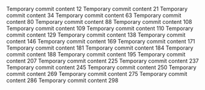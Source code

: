 Temporary commit content 12
Temporary commit content 21
Temporary commit content 34
Temporary commit content 63
Temporary commit content 80
Temporary commit content 88
Temporary commit content 108
Temporary commit content 109
Temporary commit content 110
Temporary commit content 129
Temporary commit content 138
Temporary commit content 146
Temporary commit content 169
Temporary commit content 171
Temporary commit content 181
Temporary commit content 184
Temporary commit content 188
Temporary commit content 195
Temporary commit content 207
Temporary commit content 225
Temporary commit content 237
Temporary commit content 245
Temporary commit content 250
Temporary commit content 269
Temporary commit content 275
Temporary commit content 286
Temporary commit content 298
